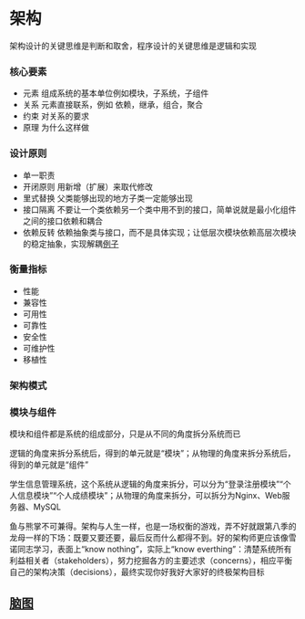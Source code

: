 # 架构

架构设计的关键思维是判断和取舍，程序设计的关键思维是逻辑和实现

### 核心要素
- 元素  组成系统的基本单位例如模块，子系统，子组件
- 关系  元素直接联系，例如 依赖，继承，组合，聚合
- 约束  对关系的要求
- 原理  为什么这样做

### 设计原则
- 单一职责
- 开闭原则  用新增（扩展）来取代修改
- 里式替换  父类能够出现的地方子类一定能够出现
- 接口隔离  不要让一个类依赖另一个类中用不到的接口，简单说就是最小化组件之间的接口依赖和耦合
- 依赖反转  依赖抽象类与接口，而不是具体实现；让低层次模块依赖高层次模块的稳定抽象，实现解耦[例子](https://zhuanlan.zhihu.com/p/275785681)

### 衡量指标

- 性能
- 兼容性
- 可用性
- 可靠性
- 安全性
- 可维护性
- 移植性

### 架构模式

### 模块与组件
模块和组件都是系统的组成部分，只是从不同的角度拆分系统而已

逻辑的角度来拆分系统后，得到的单元就是“模块”；从物理的角度来拆分系统后，得到的单元就是“组件”

学生信息管理系统，这个系统从逻辑的角度来拆分，可以分为“登录注册模块”“个人信息模块”“个人成绩模块”；从物理的角度来拆分，可以拆分为Nginx、Web服务器、MySQL


鱼与熊掌不可兼得。架构与人生一样，也是一场权衡的游戏，弄不好就跟第八季的龙母一样的下场：既要又要还要，最后反而什么都得不到。好的架构师更应该像雪诺同志学习，表面上“know nothing”，实际上“know everthing”：清楚系统所有利益相关者（stakeholders），努力挖掘各方的主要述求（concerns），相应平衡自己的架构决策（decisions），最终实现你好我好大家好的终极架构目标

## [脑图](https://www.yuque.com/u21687997/dxgwen/cm8xsf)
